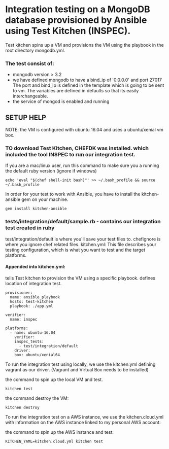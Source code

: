 # Integration testing on a MongoDB database provisioned by Ansible using Test Kitchen (INSPEC).

Test kitchen spins up a VM and provisions the VM using the playbook in the root directory mongodb.yml.

### The test consist of:
- mongodb version > 3.2
- we have defined mongodb to have a bind_ip of '0.0.0.0' and port 27017
The port and bind_ip is defined in the template which is going to be sent to vm.
The variables are defined in defaults so that its easily interchangeable.
- the service of mongod is enabled and running

## SETUP HELP

NOTE:
the VM is configured with ubuntu 16.04 and uses a ubuntu/xenial vm box.

### TO download Test Kitchen, CHEFDK was installed. which included the tool INSPEC to run our integration test.

If you are a  mac/linux user, run this command to make sure you a running the default ruby version (ignore if windows)
````
echo 'eval "$(chef shell-init bash)"' >> ~/.bash_profile && source ~/.bash_profile
````

In order for your test to work with Ansible, you have to install the kitchen-ansible gem on your machine.
````
gem install kitchen-ansible
````

### tests/integration/default/sample.rb - contains our integration test created in ruby

test/integration/default is where you'll save your test files to.
chefignore is where you ignore chef related files.
kitchen.yml: This file describes your testing configuration, which is what you want to test and the target platforms.


#### Appended into kitchen.yml:

tells Test kitchen to provision the VM using a specific playbook.
defines location of integration test.

````
provisioner:
  name: ansible_playbook
  hosts: test-kitchen
  playbook: ./app.yml

verifier:
  name: inspec

platforms:
  - name: ubuntu-16.04
    verifier:
    inspec_tests:
      - test/integration/default
    driver:
    box: ubuntu/xenial64
````

To run the integration test using locally, we use the kitchen.yml defining vagrant as our driver. (Vagrant and Virtual Box needs to be installed)

the command to spin up the local VM and test.
````
kitchen test
````
the command destroy the VM:
````
kitchen destroy
````

To run the integration test on a AWS instance, we use the kitchen.cloud.yml with information on the AWS instance linked to my personal AWS account:

the command to spin up the AWS instance and test.
````
KITCHEN_YAML=kitchen.cloud.yml kitchen test
````
